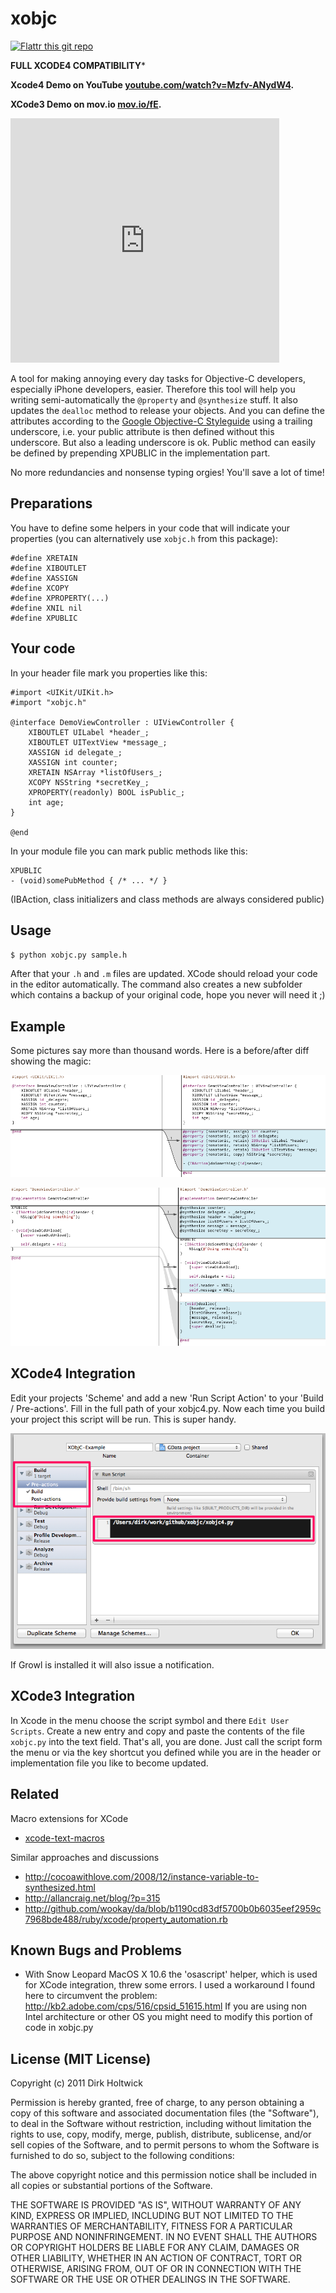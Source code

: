 xobjc
=====

[![Flattr this git repo](http://api.flattr.com/button/flattr-badge-large.png)](https://flattr.com/submit/auto?user_id=holtwick&url=https://github.com/holtwick/xobjc&title=xobjc&language=en_GB&tags=github&category=software)

**FULL XCODE4 COMPATIBILITY***

**Xcode4 Demo on YouTube [youtube.com/watch?v=Mzfv-ANydW4](http://www.youtube.com/watch?v=Mzfv-ANydW4).**

**XCode3 Demo on mov.io [mov.io/fE](http://mov.io/fE).**

<div>
	<iframe src='http://mov.io/go/showvideo/player/fE?autoplay=false' width='430' height='391' scrolling='no' frameborder='0'></iframe>
</div>
	
A tool for making annoying every day tasks for Objective-C developers, especially
iPhone developers, easier. Therefore this tool will help you writing semi-automatically
the ``@property`` and ``@synthesize`` stuff. It also updates the ``dealloc`` method to release
your objects. And you can define the attributes according to the 
[Google Objective-C Styleguide](http://google-styleguide.googlecode.com/svn/trunk/objcguide.xml#Variable_Name) 
using a trailing underscore, i.e. your public attribute is then defined 
without this underscore. But also a leading underscore is ok. Public method can easily be defined by
prepending XPUBLIC in the implementation part.

No more redundancies and nonsense typing orgies! You'll save a lot of time!

Preparations
------------

You have to define some helpers in your code that will indicate your properties 
(you can alternatively use ``xobjc.h`` from this package):

    #define XRETAIN 
    #define XIBOUTLET
    #define XASSIGN
    #define XCOPY 
    #define XPROPERTY(...)
    #define XNIL nil
    #define XPUBLIC 

Your code
---------

In your header file mark you properties like this:

	#import <UIKit/UIKit.h>
	#import "xobjc.h"

	@interface DemoViewController : UIViewController {
	    XIBOUTLET UILabel *header_;
	    XIBOUTLET UITextView *message_;    
	    XASSIGN id delegate_;    
	    XASSIGN int counter;    
	    XRETAIN NSArray *listOfUsers_;    
	    XCOPY NSString *secretKey_;
        XPROPERTY(readonly) BOOL isPublic_; 
	    int age;
	}

	@end

In your module file you can mark public methods like this:

	XPUBLIC
	- (void)somePubMethod { /* ... */ }
    
(IBAction, class initializers and class methods are always considered public)

Usage
-----

``$ python xobjc.py sample.h``

After that your ``.h`` and ``.m`` files are updated. XCode should reload your code in the editor
automatically. The command also creates a new subfolder which contains a backup of your 
original code, hope you never will need it ;)

Example
-------

Some pictures say more than thousand words. Here is a before/after diff showing the magic:

![Header](https://github.com/holtwick/xobjc/raw/master/website/demo-h.png "Header")

![Module](https://github.com/holtwick/xobjc/raw/master/website/demo-m.png "Module")

XCode4 Integration
------------------

Edit your projects 'Scheme' and add a new 'Run Script Action' to your 'Build / Pre-actions'. 
Fill in the full path of your xobjc4.py. Now each time you build your project this script
will be run. This is super handy.

![Header](https://github.com/holtwick/xobjc/raw/master/website/xcode4scheme.png "Xcode4 Scheme Modifications")

If Growl is installed it will also issue a notification.


XCode3 Integration
------------------

In Xcode in the menu choose the script symbol and there ``Edit User Scripts``. Create a new
entry and copy and paste the contents of the file ``xobjc.py`` into the text field. That's all, 
you are done. Just call the script form the menu or via the key shortcut you defined while you
are in the header or implementation file you like to become updated.

Related
-------

Macro extensions for XCode

 * [xcode-text-macros](http://github.com/liyanage/xcode-text-macros) 

Similar approaches and discussions

 * <http://cocoawithlove.com/2008/12/instance-variable-to-synthesized.html>
 * <http://allancraig.net/blog/?p=315> 
 * <http://github.com/wookay/da/blob/b1190cd83df5700b0b6035eef2959c7968bde488/ruby/xcode/property_automation.rb>

Known Bugs and Problems
-----------------------

 * With Snow Leopard MacOS X 10.6 the 'osascript' helper, which is used for XCode integration, threw some
   errors. I used a workaround I found here to circumvent the problem: http://kb2.adobe.com/cps/516/cpsid_51615.html
   If you are using non Intel architecture or other OS you might need to modify this portion of code in xobjc.py

License (MIT License)
---------------------

Copyright (c) 2011 Dirk Holtwick

Permission is hereby granted, free of charge, to any person obtaining a copy
of this software and associated documentation files (the "Software"), to deal
in the Software without restriction, including without limitation the rights
to use, copy, modify, merge, publish, distribute, sublicense, and/or sell
copies of the Software, and to permit persons to whom the Software is
furnished to do so, subject to the following conditions:

The above copyright notice and this permission notice shall be included in
all copies or substantial portions of the Software.

THE SOFTWARE IS PROVIDED "AS IS", WITHOUT WARRANTY OF ANY KIND, EXPRESS OR
IMPLIED, INCLUDING BUT NOT LIMITED TO THE WARRANTIES OF MERCHANTABILITY,
FITNESS FOR A PARTICULAR PURPOSE AND NONINFRINGEMENT. IN NO EVENT SHALL THE
AUTHORS OR COPYRIGHT HOLDERS BE LIABLE FOR ANY CLAIM, DAMAGES OR OTHER
LIABILITY, WHETHER IN AN ACTION OF CONTRACT, TORT OR OTHERWISE, ARISING FROM,
OUT OF OR IN CONNECTION WITH THE SOFTWARE OR THE USE OR OTHER DEALINGS IN
THE SOFTWARE.

